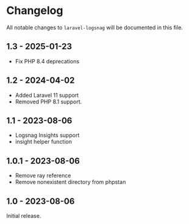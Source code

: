 # Changelog

All notable changes to `laravel-logsnag` will be documented in this file.

## 1.3 - 2025-01-23

- Fix PHP 8.4 deprecations

## 1.2 - 2024-04-02

- Added Laravel 11 support
- Removed PHP 8.1 support.

## 1.1 - 2023-08-06

- Logsnag Insights support
- insight helper function

## 1.0.1 - 2023-08-06

- Remove ray reference
- Remove nonexistent directory from phpstan

## 1.0 - 2023-08-06

Initial release.
